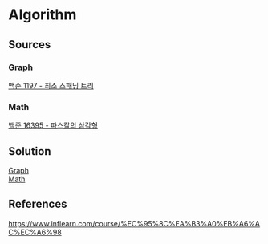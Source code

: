 # Algorithm

## Sources

### Graph
[백준 1197 - 최소 스패닝 트리](/Graph/backjoon_1197.cpp)

### Math

[백준 16395 - 파스칼의 삼각형](/Math/backjoon_16395.cpp)

## Solution
[Graph](/Solution/Graph.pdf) \
[Math](/Solution/Math.pdf)


## References
https://www.inflearn.com/course/%EC%95%8C%EA%B3%A0%EB%A6%AC%EC%A6%98

